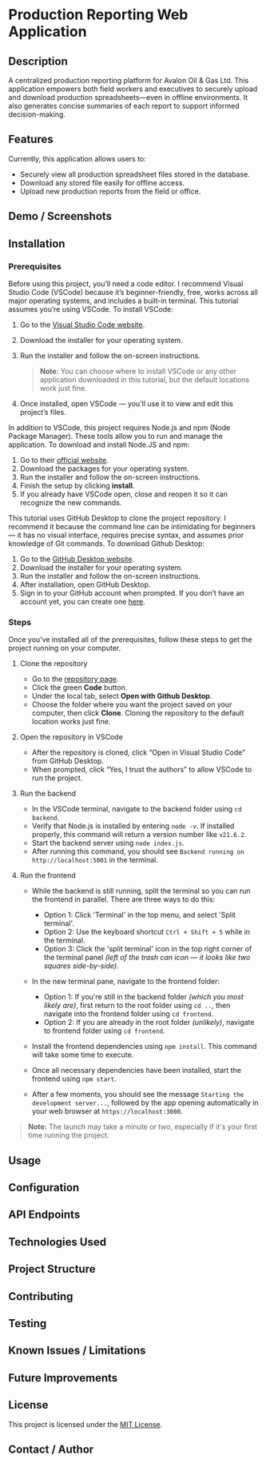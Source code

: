 # Production Reporting Web Application

## Description
A centralized production reporting platform for Avalon Oil & Gas Ltd. This application empowers both field workers and executives to securely upload and download production spreadsheets—even in offline environments. It also generates concise summaries of each report to support informed decision-making.
## Features
Currently, this application allows users to:

* Securely view all production spreadsheet files stored in the database.
* Download any stored file easily for offline access.
* Upload new production reports from the field or office.
## Demo / Screenshots

## Installation

### Prerequisites
Before using this project, you’ll need a code editor. I recommend Visual Studio Code (VSCode) because it’s beginner-friendly, free, works across all major operating systems, and includes a built-in terminal. This tutorial assumes you’re using VSCode. To install VSCode:

1. Go to the [Visual Studio Code website](https://code.visualstudio.com/).
2. Download the installer for your operating system.
3. Run the installer and follow the on-screen instructions.

   > **Note:** You can choose where to install VSCode or any other application downloaded in this tutorial, but the default locations work just fine.

4. Once installed, open VSCode — you'll use it to view and edit this project’s files.

In addition to VSCode, this project requires Node.js and npm (Node Package Manager). These tools allow you to run and manage the application. To download and install Node.JS and npm:

1. Go to their [official website](https://nodejs.org).
2. Download the packages for your operating system.
3. Run the installer and follow the on-screen instructions.
4. Finish the setup by clicking **install**.
5. If you already have VSCode open, close and reopen it so it can recognize the new commands.

This tutorial uses GitHub Desktop to clone the project repository. I recommend it because the command line can be intimidating for beginners — it has no visual interface, requires precise syntax, and assumes prior knowledge of Git commands. To download Github Desktop:

1. Go to the [GitHub Desktop website](https://github.com/apps/desktop).
2. Download the installer for your operating system.
3. Run the installer and follow the on-screen instructions.
4. After installation, open GitHub Desktop.
5. Sign in to your GitHub account when prompted. If you don’t have an account yet, you can create one [here](https://github.com/signup).

### Steps
Once you’ve installed all of the prerequisites, follow these steps to get the project running on your computer.

1. Clone the repository  
    - Go to the [repository page](https://github.com/LucasMcK/production-reporting-app).  
    - Click the green **Code** button.  
    - Under the local tab, select **Open with Github Desktop**.  
    - Choose the folder where you want the project saved on your computer, then click **Clone**. Cloning the repository to the default location works just fine.

2. Open the repository in VSCode  
    - After the repository is cloned, click “Open in Visual Studio Code” from GitHub Desktop.  
    - When prompted, click “Yes, I trust the authors” to allow VSCode to run the project.

3. Run the backend  
    - In the VSCode terminal, navigate to the backend folder using `cd backend`.  
    - Verify that Node.js is installed by entering `node -v`. If installed properly, this command will return a version number like `v21.6.2`.  
    - Start the backend server using `node index.js`.  
    - After running this command, you should see `Backend running on http://localhost:5001` in the terminal.

4. Run the frontend  
    - While the backend is still running, split the terminal so you can run the frontend in parallel. There are three ways to do this:  

      - Option 1: Click 'Terminal' in the top menu, and select 'Split terminal'.  
      - Option 2: Use the keyboard shortcut `Ctrl + Shift + 5` while in the terminal.  
      - Option 3: Click the 'split terminal' icon in the top right corner of the terminal panel *(left of the trash can icon — it looks like two squares side-by-side)*.  

    - In the new terminal pane, navigate to the frontend folder:  

      - Option 1: If you're still in the backend folder *(which you most likely are)*, first return to the root folder using `cd ..`, then navigate into the frontend folder using `cd frontend`.  
      - Option 2: If you are already in the root folder *(unlikely)*, navigate to frontend folder using `cd frontend`. 

    - Install the frontend dependencies using `npm install`. This command will take some time to execute.  
    - Once all necessary dependencies have been installed, start the frontend using `npm start`.  
    - After a few moments, you should see the message `Starting the development server...`, followed by the app opening automatically in your web browser at `https://localhost:3000`.  

> **Note:** The launch may take a minute or two, especially if it's your first time running the project.

## Usage

## Configuration

## API Endpoints

## Technologies Used

## Project Structure

## Contributing

## Testing

## Known Issues / Limitations

## Future Improvements

## License
This project is licensed under the [MIT License](./LICENSE).
## Contact / Author